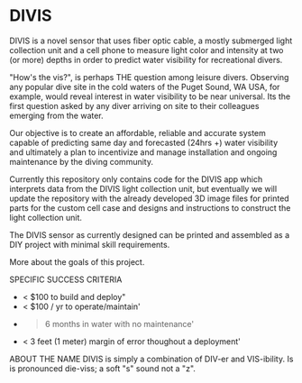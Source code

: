 # DIVIS
DIVIS is a novel sensor that uses fiber optic cable, a mostly submerged light collection unit and a cell phone to measure light color and intensity at two (or more) depths in order to predict water visibility for recreational divers.

"How's the vis?", is perhaps THE question among leisure divers. Observing any popular dive site in the cold waters of the Puget Sound, WA USA, for example, would reveal interest in water visibility to be near universal. Its the first question asked by any diver arriving on site to their colleagues emerging from the water.
 
Our objective is to create an affordable, reliable and accurate system capable of predicting same day and forecasted (24hrs +) water visibility and ultimately a plan to incentivize and manage installation and ongoing maintenance by the diving community.

Currently this repository only contains code for the DIVIS app which interprets data from the DIVIS light collection unit, but eventually we will update the repository with the already developed 3D image files for printed parts for the custom cell case and designs and instructions to construct the light collection unit.

The DIVIS sensor as currently designed can be printed and assembled as a DIY project with minimal skill requirements. 

More about the goals of this project.

SPECIFIC SUCCESS CRITERIA
* < $100 to build and deploy"
* < $100 / yr to operate/maintain'
* >6 months in water with no maintenance'
* < 3 feet (1 meter) margin of error thoughout a deployment'
 
ABOUT THE NAME
DIVIS is simply a combination of DIV-er and VIS-ibility. Is is pronounced die-viss; a soft "s" sound not a "z".

